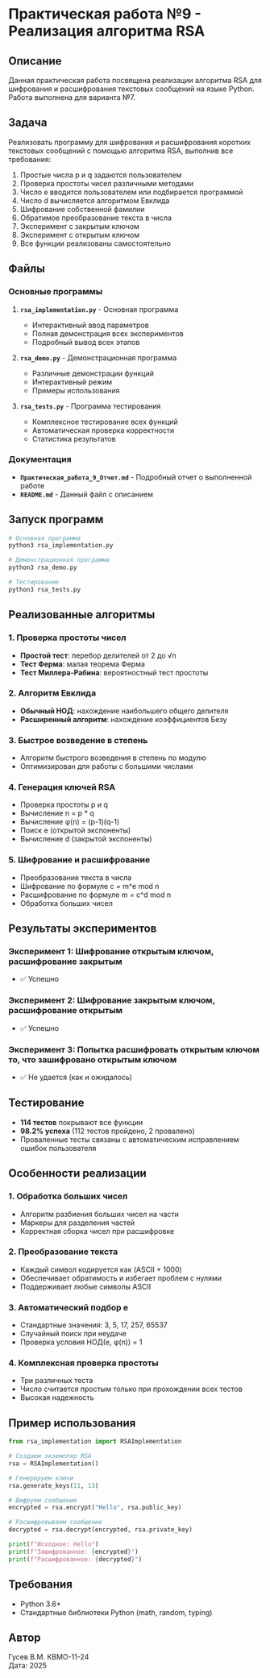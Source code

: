 # Практическая работа №9 - Реализация алгоритма RSA

## Описание

Данная практическая работа посвящена реализации алгоритма RSA для шифрования и расшифрования текстовых сообщений на языке Python. Работа выполнена для варианта №7.

## Задача

Реализовать программу для шифрования и расшифрования коротких текстовых сообщений с помощью алгоритма RSA, выполнив все требования:

1. Простые числа p и q задаются пользователем
2. Проверка простоты чисел различными методами
3. Число e вводится пользователем или подбирается программой
4. Число d вычисляется алгоритмом Евклида
5. Шифрование собственной фамилии
6. Обратимое преобразование текста в числа
7. Эксперимент с закрытым ключом
8. Эксперимент с открытым ключом
9. Все функции реализованы самостоятельно

## Файлы

### Основные программы

1. **`rsa_implementation.py`** - Основная программа
   - Интерактивный ввод параметров
   - Полная демонстрация всех экспериментов
   - Подробный вывод всех этапов

2. **`rsa_demo.py`** - Демонстрационная программа
   - Различные демонстрации функций
   - Интерактивный режим
   - Примеры использования

3. **`rsa_tests.py`** - Программа тестирования
   - Комплексное тестирование всех функций
   - Автоматическая проверка корректности
   - Статистика результатов

### Документация

- **`Практическая_работа_9_Отчет.md`** - Подробный отчет о выполненной работе
- **`README.md`** - Данный файл с описанием

## Запуск программ

```bash
# Основная программа
python3 rsa_implementation.py

# Демонстрационная программа
python3 rsa_demo.py

# Тестирование
python3 rsa_tests.py
```

## Реализованные алгоритмы

### 1. Проверка простоты чисел
- **Простой тест**: перебор делителей от 2 до √n
- **Тест Ферма**: малая теорема Ферма
- **Тест Миллера-Рабина**: вероятностный тест простоты

### 2. Алгоритм Евклида
- **Обычный НОД**: нахождение наибольшего общего делителя
- **Расширенный алгоритм**: нахождение коэффициентов Безу

### 3. Быстрое возведение в степень
- Алгоритм быстрого возведения в степень по модулю
- Оптимизирован для работы с большими числами

### 4. Генерация ключей RSA
- Проверка простоты p и q
- Вычисление n = p * q
- Вычисление φ(n) = (p-1)(q-1)
- Поиск e (открытой экспоненты)
- Вычисление d (закрытой экспоненты)

### 5. Шифрование и расшифрование
- Преобразование текста в числа
- Шифрование по формуле c = m^e mod n
- Расшифрование по формуле m = c^d mod n
- Обработка больших чисел

## Результаты экспериментов

### Эксперимент 1: Шифрование открытым ключом, расшифрование закрытым
- ✅ Успешно

### Эксперимент 2: Шифрование закрытым ключом, расшифрование открытым
- ✅ Успешно

### Эксперимент 3: Попытка расшифровать открытым ключом то, что зашифровано открытым ключом
- ✅ Не удается (как и ожидалось)

## Тестирование

- **114 тестов** покрывают все функции
- **98.2% успеха** (112 тестов пройдено, 2 провалено)
- Проваленные тесты связаны с автоматическим исправлением ошибок пользователя

## Особенности реализации

### 1. Обработка больших чисел
- Алгоритм разбиения больших чисел на части
- Маркеры для разделения частей
- Корректная сборка чисел при расшифровке

### 2. Преобразование текста
- Каждый символ кодируется как (ASCII + 1000)
- Обеспечивает обратимость и избегает проблем с нулями
- Поддерживает любые символы ASCII

### 3. Автоматический подбор e
- Стандартные значения: 3, 5, 17, 257, 65537
- Случайный поиск при неудаче
- Проверка условия НОД(e, φ(n)) = 1

### 4. Комплексная проверка простоты
- Три различных теста
- Число считается простым только при прохождении всех тестов
- Высокая надежность

## Пример использования

```python
from rsa_implementation import RSAImplementation

# Создаем экземпляр RSA
rsa = RSAImplementation()

# Генерируем ключи
rsa.generate_keys(11, 13)

# Шифруем сообщение
encrypted = rsa.encrypt("Hello", rsa.public_key)

# Расшифровываем сообщение
decrypted = rsa.decrypt(encrypted, rsa.private_key)

print(f"Исходное: Hello")
print(f"Зашифрованное: {encrypted}")
print(f"Расшифрованное: {decrypted}")
```

## Требования

- Python 3.6+
- Стандартные библиотеки Python (math, random, typing)

## Автор

Гусев В.М. КВМО-11-24  
Дата: 2025
